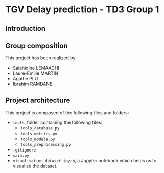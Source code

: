 # TGV Delay prediction - TD3 Group 1

## Introduction

## Group composition

This project has been realized by:
- Salahidine LEMAACHI
- Laure-Emilie MARTIN
- Agathe PLU
- Ibrahim RAMDANE

## Project architecture

This project is composed of the following files and folders:
- `tools`, folder containing the following files:
  - `tools_database.py`
  - `tools_metrics.py`
  - `tools_models.py`
  - `tools_preprocessing.py`
- `.gitignore`
- `main.py`
- `visualisation_dataset.ipynb`, a Jupyter notebook which helps us to visualise the dataset.
